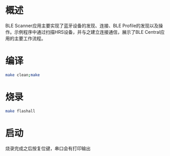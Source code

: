 # 概述

BLE Scanner应用主要实现了蓝牙设备的发现、连接、BLE Profile的发现以及操作。示例程序中通过扫描HRS设备，并与之建立连接通信，展示了BLE Central应用的主要工作流程。

# 编译

```bash
make clean;make
```

# 烧录

```bash
make flashall
```

# 启动

烧录完成之后按复位键，串口会有打印输出
